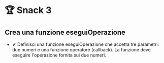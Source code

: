 # 🏆 Snack 3
## Crea una funzione eseguiOperazione

+ ✔ Definisci una funzione eseguiOperazione che accetta tre parametri: due numeri e una funzione operatore (callback). La funzione deve eseguire l'operazione fornita sui due numeri.

